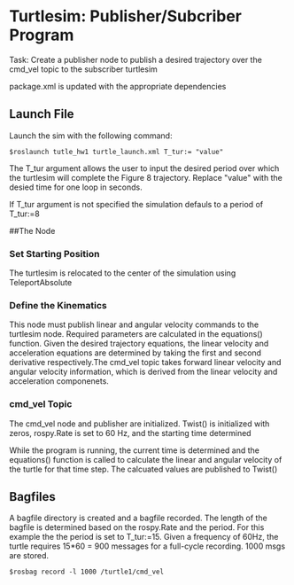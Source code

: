 # Turtlesim: Publisher/Subcriber Program

 Task: 
 Create a publisher node to publish a desired trajectory over the cmd_vel topic to the subscriber turtlesim

package.xml is updated with the appropriate dependencies

## Launch File
Launch the sim with the following command:

	$roslaunch tutle_hw1 turtle_launch.xml T_tur:= "value"

The T_tur argument allows the user to input the desired period over which the turtlesim will complete the Figure 8 trajectory. Replace "value" with the desied time for one loop in seconds.

If T_tur argument is not specified the simulation defauls to a period of T_tur:=8

##The Node

### Set Starting Position
The turtlesim is relocated to the center of the simulation using TeleportAbsolute

### Define the Kinematics
This node must publish linear and angular velocity commands to the turtlesim node. Required parameters are calculated in the equations() function. Given the desired trajectory equations, the linear velocity and acceleration  equations are determined by taking the first and second derivative respectively.The cmd_vel topic takes forward linear velocity and angular velocity information, which is derived from the linear velocity and acceleration componenets.

### cmd_vel Topic
The cmd_vel node and publisher are initialized. Twist() is initialized with zeros, rospy.Rate is set to 60 Hz, and the starting time determined

While the program is running, the current time is determined and the equations() function is called to calculate the linear and angular velocity of the turtle for that time step. The calcuated values are published to Twist()

## Bagfiles
A bagfile directory is created and a bagfile recorded. The length of the bagfile is determined based on the rospy.Rate and the period. For this example the the period is set to T_tur:=15. Given a frequency of 60Hz, the turtle requires 15*60 = 900 messages for a full-cycle recording. 1000 msgs are stored.

	$rosbag record -l 1000 /turtle1/cmd_vel 

